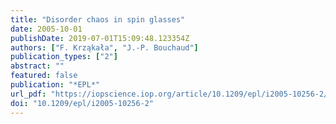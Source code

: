 ```yaml
---
title: "Disorder chaos in spin glasses"
date: 2005-10-01
publishDate: 2019-07-01T15:09:48.123354Z
authors: ["F. Krząkała", "J.-P. Bouchaud"]
publication_types: ["2"]
abstract: ""
featured: false
publication: "*EPL*"
url_pdf: "https://iopscience.iop.org/article/10.1209/epl/i2005-10256-2/meta"
doi: "10.1209/epl/i2005-10256-2"
---
```



